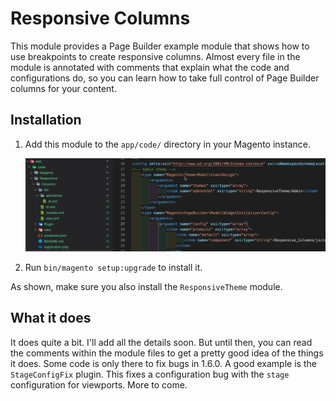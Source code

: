 # Responsive Columns

This module provides a Page Builder example module that shows how to use breakpoints to create responsive columns. Almost every file in the module is annotated with comments that explain what the code and configurations do, so you can learn how to take full control of Page Builder columns for your content.

## Installation

1. Add this module to the `app/code/` directory in your Magento instance.

    ![Responsive Columns Module](responsive-columns-module.png)

1. Run `bin/magento setup:upgrade` to install it.

As shown, make sure you also install the `ResponsiveTheme` module.

## What it does

It does quite a bit. I'll add all the details soon. But until then, you can read the comments within the module files to get a pretty good idea of the things it does. Some code is only there to fix bugs in 1.6.0. A good example is the `StageConfigFix` plugin. This fixes a configuration bug with the `stage` configuration for viewports. More to come.
